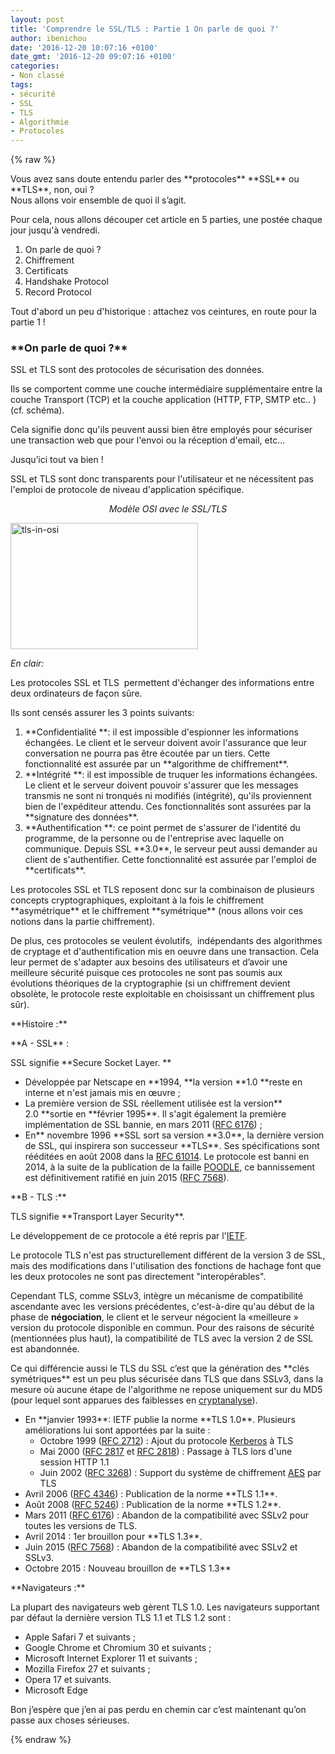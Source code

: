 ```yaml
---
layout: post
title: 'Comprendre le SSL/TLS : Partie 1 On parle de quoi ?'
author: ibenichou
date: '2016-12-20 10:07:16 +0100'
date_gmt: '2016-12-20 09:07:16 +0100'
categories:
- Non classé
tags:
- sécurité
- SSL
- TLS
- Algorithmie
- Protocoles
---
```

{% raw %}
<p><span style="font-weight: 400;">Vous avez sans doute entendu parler des </span>**protocoles** **SSL**<span style="font-weight: 400;"> ou </span>**TLS**<span style="font-weight: 400;">, non, oui ?<br />
</span><span style="font-weight: 400;">Nous allons voir ensemble de quoi il s’agit.<br />
</span></p>
<p><span style="font-weight: 400;">Pour cela, nous allons découper cet article en 5 parties, une postée chaque jour jusqu'à vendredi.</span></p>
<ol>
<li style="font-weight: 400;"><span style="font-weight: 400;">On parle de quoi ? </span></li>
<li style="font-weight: 400;"><span style="font-weight: 400;">Chiffrement</span></li>
<li style="font-weight: 400;"><span style="font-weight: 400;">Certificats</span></li>
<li style="font-weight: 400;"><span style="font-weight: 400;">Handshake Protocol</span></li>
<li style="font-weight: 400;"><span style="font-weight: 400;">Record Protocol</span></li>
</ol>
<p><span style="font-weight: 400;">Tout d'abord un peu d'historique : attachez vos ceintures, en route pour la partie 1 !</span></p>
<h3>**On parle de quoi ?**</h3>
<p><span style="font-weight: 400;">SSL et TLS sont des protocoles de sécurisation des données.</span></p>
<p><span style="font-weight: 400;">Ils se comportent comme une couche intermédiaire supplémentaire entre la couche </span><span style="font-weight: 400;">Transport (TCP) et la couche application (HTTP, FTP, SMTP etc.. ) (cf. schéma). </span></p>
<p><span style="font-weight: 400;">Cela signifie donc qu'ils peuvent aussi bien être employés pour sécuriser une transaction web que pour l'envoi ou la réception d'email, etc…</span></p>
<p><span style="font-weight: 400;">Jusqu’ici tout va bien !</span></p>
<p><span style="font-weight: 400;">SSL et TLS sont donc transparents pour l'utilisateur et ne nécessitent pas l'emploi de protocole de niveau d'application spécifique.</span></p>
<p style="text-align: center;"><i><span style="font-weight: 400;">Modèle OSI avec le SSL/TLS</span></i></p>
<p><a href="http://blog.eleven-labs.com/wp-content/uploads/2016/11/tls-in-osi.png"><img class="size-medium wp-image-2563 aligncenter" src="http://blog.eleven-labs.com/wp-content/uploads/2016/11/tls-in-osi-300x202.png" alt="tls-in-osi" width="300" height="202" /></a></p>
<p><i><span style="font-weight: 400;">En clair:</span></i></p>
<p><span style="font-weight: 400;">Les protocoles SSL et TLS  permettent d'échanger des informations entre deux ordinateurs de façon sûre. </span></p>
<p><span style="font-weight: 400;">Ils sont censés assurer les 3 points suivants:</span></p>
<ol>
<li style="font-weight: 400;">**Confidentialité **<span style="font-weight: 400;">: il est impossible d'espionner les informations échangées. Le client et le serveur doivent avoir l'assurance que leur conversation ne pourra pas être écoutée par un tiers. Cette fonctionnalité est assurée par un </span>**algorithme de chiffrement**<span style="font-weight: 400;">.</span></li>
<li style="font-weight: 400;">**Intégrité **<span style="font-weight: 400;">: il est impossible de truquer les informations échangées. Le client et le serveur doivent pouvoir s'assurer que les messages transmis ne sont ni tronqués ni modifiés (intégrité), qu'ils proviennent bien de l'expéditeur attendu. Ces fonctionnalités sont assurées par la </span>**signature des données**<span style="font-weight: 400;">.</span></li>
<li style="font-weight: 400;">**Authentification **<span style="font-weight: 400;">: ce point permet de s'assurer de l'identité du programme, de la personne ou de l'entreprise avec laquelle on communique. Depuis SSL </span>**3.0**<span style="font-weight: 400;">, le serveur peut aussi demander au client de s'authentifier. Cette fonctionnalité est assurée par l'emploi de </span>**certificats**<span style="font-weight: 400;">.</span></li>
</ol>
<p><span style="font-weight: 400;">Les protocoles SSL et TLS reposent donc sur la combinaison de plusieurs concepts cryptographiques, exploitant à la fois le chiffrement </span>**asymétrique**<span style="font-weight: 400;"> et le chiffrement </span>**symétrique**<span style="font-weight: 400;"> (nous allons voir ces notions dans la partie chiffrement).</span></p>
<p><span style="font-weight: 400;">De plus, ces protocoles se veulent évolutifs,  indépendants des algorithmes de cryptage et d'authentification mis en oeuvre dans une transaction. Cela leur permet de s'adapter aux besoins des utilisateurs et d’avoir une meilleure sécurité puisque ces protocoles ne sont pas soumis aux évolutions théoriques de la cryptographie (si un chiffrement devient obsolète, le protocole reste exploitable en choisissant un chiffrement plus sûr).</span></p>
<p>**Histoire :**</p>
<p>**A - SSL**<span style="font-weight: 400;"> :</span></p>
<p><span style="font-weight: 400;">SSL signifie </span>**Secure Socket Layer. **</p>
<ul>
<li><span style="font-weight: 400;">Développée par Netscape en </span>**1994, **la version<span style="font-weight: 400;"> </span>**1.0 **<span style="font-weight: 400;">reste en interne et n'est jamais mis en œuvre ;</span></li>
<li style="font-weight: 400;"><span style="font-weight: 400;">La première version de SSL réellement utilisée est la version** 2.0 **sortie en </span>**février 1995**. Il s'agit<span style="font-weight: 400;"> également la première implémentation de SSL bannie, en mars 2011 (</span><a href="https://tools.ietf.org/html/rfc6176"><span style="font-weight: 400;">RFC 6176</span></a><span style="font-weight: 400;">) ;</span></li>
<li style="font-weight: 400;"><span style="font-weight: 400;">En</span>** novembre 1996 **<span style="font-weight: 400;">SSL sort sa version </span>**3.0**<span style="font-weight: 400;">, la dernière version de SSL, qui inspirera son successeur </span>**TLS**<span style="font-weight: 400;">. Ses spécifications sont rééditées en août 2008 dans la </span><a href="https://tools.ietf.org/html/rfc6101"><span style="font-weight: 400;">RFC 6101</span></a><a href="https://fr.wikipedia.org/wiki/Transport_Layer_Security#cite_note-4"><span style="font-weight: 400;">4</span></a><span style="font-weight: 400;">. Le protocole est banni en 2014, à la suite de la publication de la faille </span><a href="https://fr.wikipedia.org/wiki/POODLE"><span style="font-weight: 400;">POODLE</span></a><span style="font-weight: 400;">, ce bannissement est définitivement ratifié en juin 2015 (</span><a href="https://tools.ietf.org/html/rfc7568"><span style="font-weight: 400;">RFC 7568</span></a><span style="font-weight: 400;">).</span></li>
</ul>
<p>**B - TLS :**</p>
<p><span style="font-weight: 400;">TLS signifie </span>**Transport Layer Security**<span style="font-weight: 400;">.</span></p>
<p><span style="font-weight: 400;">Le développement de ce protocole a été repris par l'</span><a href="https://www.ietf.org/"><span style="font-weight: 400;">IETF</span></a><span style="font-weight: 400;">.</span></p>
<p><span style="font-weight: 400;">Le protocole TLS n'est pas structurellement différent de la version 3 de SSL, mais des modifications dans l'utilisation des fonctions de hachage font que les deux protocoles ne sont pas directement "interopérables". </span></p>
<p><span style="font-weight: 400;">Cependant TLS, comme SSLv3, intègre un mécanisme de compatibilité ascendante avec les versions précédentes, c'est-à-dire qu'au début de la phase de <strong>négociation</strong>, le client et le serveur négocient la «meilleure » version du protocole disponible en commun. Pour des raisons de sécurité (mentionnées plus haut), la compatibilité de TLS avec la version 2 de SSL est abandonnée.</span></p>
<p><span style="font-weight: 400;">Ce qui différencie aussi le TLS du SSL c’est que la génération des </span>**clés symétriques**<span style="font-weight: 400;"> est un peu plus sécurisée dans TLS que dans SSLv3, dans la mesure où aucune étape de l'algorithme ne repose uniquement sur du MD5 (pour lequel sont apparues des faiblesses en </span><span style="font-weight: 400;"><a href="https://fr.wikipedia.org/wiki/Cryptanalyse">cryptanalyse</a>)</span><span style="font-weight: 400;">.</span></p>
<ul>
<li style="font-weight: 400;"><span style="font-weight: 400;">En </span>**janvier 1993**<span style="font-weight: 400;">: IETF publie la norme </span>**TLS 1.0**<span style="font-weight: 400;">. Plusieurs améliorations lui sont apportées par la suite :</span>
<ul>
<li style="font-weight: 400;"><span style="font-weight: 400;">Octobre 1999 (</span><a href="https://tools.ietf.org/html/rfc2712"><span style="font-weight: 400;">RFC 2712</span></a><span style="font-weight: 400;">) : Ajout du protocole </span><a href="https://fr.wikipedia.org/wiki/Kerberos_(protocole)"><span style="font-weight: 400;">Kerberos</span></a><span style="font-weight: 400;"> à TLS</span></li>
<li style="font-weight: 400;"><span style="font-weight: 400;">Mai 2000 (</span><a href="https://tools.ietf.org/html/rfc2817"><span style="font-weight: 400;">RFC 2817</span></a><span style="font-weight: 400;"> et </span><a href="https://tools.ietf.org/html/rfc2818"><span style="font-weight: 400;">RFC 2818</span></a><span style="font-weight: 400;">) : Passage à TLS lors d'une session HTTP 1.1</span></li>
<li style="font-weight: 400;"><span style="font-weight: 400;">Juin 2002 (</span><a href="https://tools.ietf.org/html/rfc3268"><span style="font-weight: 400;">RFC 3268</span></a><span style="font-weight: 400;">) : Support du système de chiffrement </span><a href="https://fr.wikipedia.org/wiki/Standard_de_chiffrement_avanc%C3%A9"><span style="font-weight: 400;">AES</span></a><span style="font-weight: 400;"> par TLS</span></li>
</ul>
</li>
<li style="font-weight: 400;"><span style="font-weight: 400;">Avril 2006 (</span><a href="https://tools.ietf.org/html/rfc4346"><span style="font-weight: 400;">RFC 4346</span></a><span style="font-weight: 400;">) : Publication de la norme </span>**TLS 1.1**<span style="font-weight: 400;">.</span></li>
<li style="font-weight: 400;"><span style="font-weight: 400;">Août 2008 (</span><a href="https://tools.ietf.org/html/rfc5246"><span style="font-weight: 400;">RFC 5246</span></a><span style="font-weight: 400;">) : Publication de la norme </span>**TLS 1.2**<span style="font-weight: 400;">.</span></li>
<li style="font-weight: 400;"><span style="font-weight: 400;">Mars 2011 (</span><a href="https://tools.ietf.org/html/rfc6176"><span style="font-weight: 400;">RFC 6176</span></a><span style="font-weight: 400;">) : Abandon de la compatibilité avec SSLv2 pour toutes les versions de TLS.</span></li>
<li style="font-weight: 400;"><span style="font-weight: 400;">Avril 2014 : 1</span><span style="font-weight: 400;">er</span><span style="font-weight: 400;"> brouillon pour </span>**TLS 1.3**<span style="font-weight: 400;">.</span></li>
<li style="font-weight: 400;"><span style="font-weight: 400;">Juin 2015 (</span><a href="https://tools.ietf.org/html/rfc7568"><span style="font-weight: 400;">RFC 7568</span></a><span style="font-weight: 400;">) : Abandon de la compatibilité avec SSLv2 et SSLv3.</span></li>
<li style="font-weight: 400;"><span style="font-weight: 400;">Octobre 2015 : Nouveau brouillon de </span>**TLS 1.3**</li>
</ul>
<p>**Navigateurs :**</p>
<p><span style="font-weight: 400;">La plupart des navigateurs web gèrent TLS 1.0. Les navigateurs supportant par défaut la dernière version TLS 1.1 et TLS 1.2 sont :</span></p>
<ul>
<li style="font-weight: 400;"><span style="font-weight: 400;">Apple Safari 7 et suivants ;</span></li>
<li style="font-weight: 400;"><span style="font-weight: 400;">Google Chrome et Chromium 30 et suivants ;</span></li>
<li style="font-weight: 400;"><span style="font-weight: 400;">Microsoft Internet Explorer 11 et suivants ;</span></li>
<li style="font-weight: 400;"><span style="font-weight: 400;">Mozilla Firefox 27 et suivants ;</span></li>
<li style="font-weight: 400;"><span style="font-weight: 400;">Opera 17 et suivants.</span></li>
<li style="font-weight: 400;"><span style="font-weight: 400;">Microsoft Edge</span></li>
</ul>
<p><span style="font-weight: 400;">Bon j’espère que j’en ai pas perdu en chemin car c’est maintenant qu’on passe aux choses sérieuses.</span></p>
{% endraw %}
